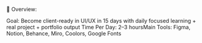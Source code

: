 📅 Overview:

Goal: Become client-ready in UI/UX in 15 days with daily focused learning + real project + portfolio output
Time Per Day: 2–3 hoursMain Tools: Figma, Notion, Behance, Miro, Coolors, Google Fonts